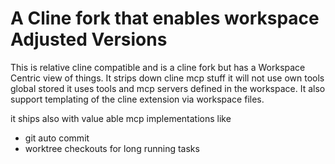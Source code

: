 # A Cline fork that enables workspace Adjusted Versions
This is relative cline compatible and is a cline fork but has a Workspace Centric view of things.
It strips down cline mcp stuff it will not use own tools global stored it uses tools and 
mcp servers defined in the workspace. It also support templating of the cline extension 
via workspace files.

it ships also with value able mcp implementations like 
- git auto commit
- worktree checkouts for long running tasks
